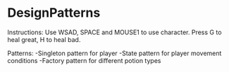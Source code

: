 # DesignPatterns

Instructions:
Use WSAD, SPACE and MOUSE1 to use character. 
Press G to heal great, H to heal bad.

Patterns:
-Singleton pattern for player
-State pattern for player movement conditions
-Factory pattern for different potion types